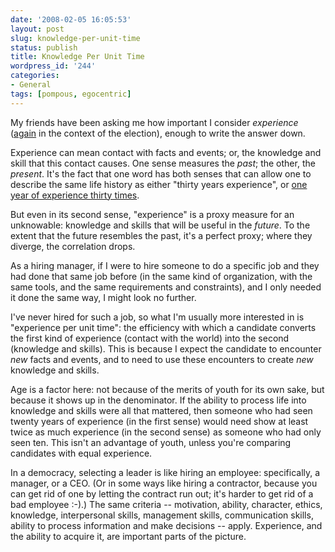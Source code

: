 ```yaml
---
date: '2008-02-05 16:05:53'
layout: post
slug: knowledge-per-unit-time
status: publish
title: Knowledge Per Unit Time
wordpress_id: '244'
categories:
- General
tags: [pompous, egocentric]
---
```


My friends have been asking me how important I consider _experience_ ([again](archives/2008/02/two-thoughts-on-elections) in the context of the election), enough to write the answer down.

Experience can mean contact with facts and events; or, the knowledge and skill that this contact causes.  One sense measures the _past_; the other, the _present_.  It's the fact that one word has both senses that can allow one to describe the same life history as either "thirty years experience", or [one year of experience thirty times](http://www.google.com/search?q=%22one+year+of+experience+thirty+times%22).

But even in its second sense, "experience" is a proxy measure for an unknowable: knowledge and skills that will be useful in the _future_.  To the extent that the future resembles the past, it's a perfect proxy; where they diverge, the correlation drops.

As a hiring manager, if I were to hire someone to do a specific job and they had done that same job before (in the same kind of organization, with the same tools, and the same requirements and constraints), and I only needed it done the same way, I might look no further.

I've never hired for such a job, so what I'm usually more interested in is "experience per unit time": the efficiency with which a candidate converts the first kind of experience (contact with the world) into the second (knowledge and skills).  This is because I expect the candidate to encounter _new_ facts and events, and to need to use these encounters to create _new_ knowledge and skills.

Age is a factor here: not because of the merits of youth for its own sake, but because it shows up in the denominator.  If the ability to process life into knowledge and skills were all that mattered, then someone who had seen twenty years of experience (in the first sense) would need show at least twice as much experience (in the second sense) as someone who had only seen ten.  This isn't an advantage of youth, unless you're comparing candidates with equal experience.

In a democracy, selecting a leader is like hiring an employee: specifically, a manager, or a CEO.  (Or in some ways like hiring a contractor, because you can get rid of one by letting the contract run out; it's harder to get rid of a bad employee :-).)  The same criteria -- motivation, ability, character, ethics, knowledge, interpersonal skills, management skills, communication skills, ability to process information and make decisions -- apply.  Experience, and the ability to acquire it, are important parts of the picture.
